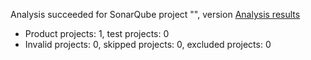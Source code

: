 Analysis succeeded for SonarQube project "", version  [Analysis results](https://sonarcloud.io/dashboard/index/Super)
- Product projects: 1, test projects: 0
- Invalid projects: 0, skipped projects: 0, excluded projects: 0
